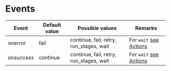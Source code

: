 # Events

| Event     | Default value | Possible values                         | Remarks                                |
|-----------|---------------|-----------------------------------------|----------------------------------------|
| onerror   | fail          | continue, fail, retry, run_stages, wait | For `wait` [see Actions](./actions.md) |
| onsuccess | continue      | continue, fail, retry, run_stages, wait | For `wait` [see Actions](./actions.md) |